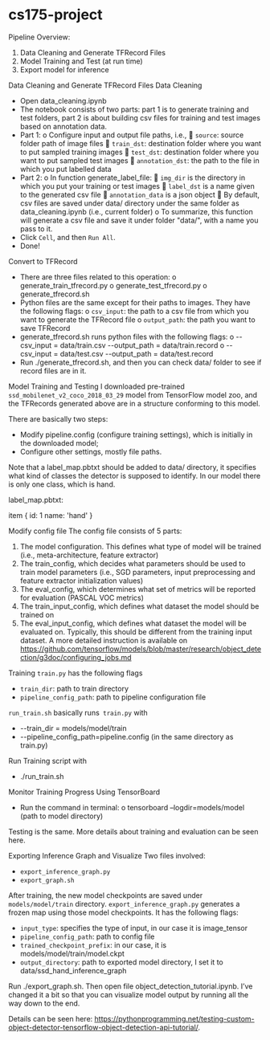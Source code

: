 # cs175-project

Pipeline Overview:
1.	Data Cleaning and Generate TFRecord Files
2.	Model Training and Test (at run time)
3.	Export model for inference

Data Cleaning and Generate TFRecord Files
Data Cleaning
-	Open data_cleaning.ipynb
-	The notebook consists of two parts: part 1 is to generate training and test folders, part 2 is about building csv files for training and test images based on annotation data.
-	Part 1:
o	Configure input and output file paths, i.e.,
	`source`: source folder path of image files
	`train_dst`: destination folder where you want to put sampled training images
	`test_dst`: destination folder where you want to put sampled test images
	`annotation_dst`: the path to the file in which you put labelled data
-	Part 2:
o	In function generate_label_file:
	`img_dir` is the directory in which you put your training or test images
	`label_dst` is a name given to the generated csv file
	`annotation_data` is a json object
	By default, csv files are saved under data/ directory under the same folder as data_cleaning.ipynb (i.e., current folder)
o	To summarize, this function will generate a csv file and save it under folder "data/", with a name you pass to it.
-	Click `Cell`, and then `Run All`.
-	Done!

Convert to TFRecord
-	There are three files related to this operation:
o	generate_train_tfrecord.py
o	generate_test_tfrecord.py
o	generate_tfrecord.sh
-	Python files are the same except for their paths to images.  They have the following flags:
o	`csv_input`: the path to a csv file from which you want to generate the TFRecord file
o	`output_path`: the path you want to save TFRecord
-	generate_tfrecord.sh runs python files with the following flags:
o	--csv_input = data/train.csv --output_path = data/train.record
o	--csv_input = data/test.csv --output_path = data/test.record
-	Run ./generate_tfrecord.sh, and then you can check data/ folder to see if record files are in it.

Model Training and Testing
I downloaded pre-trained `ssd_mobilenet_v2_coco_2018_03_29` model from TensorFlow model zoo, and the TFRecords generated above are in a structure conforming to this model.

There are basically two steps:
-	Modify pipeline.config (configure training settings), which is initially in the downloaded model;
-	Configure other settings, mostly file paths.

Note that a label_map.pbtxt should be added to data/ directory, it specifies what kind of classes the detector is supposed to identify.  In our model there is only one class, which is hand.

label_map.pbtxt:

item {
id: 1
name: 'hand'
}

Modify config file
The config file consists of 5 parts:
1.	The model configuration.  This defines what type of model will be trained (i.e., meta-architecture, feature extractor)
2.	The train_config, which decides what parameters should be used to train model parameters (i.e., SGD parameters, input preprocessing and feature extractor initialization values)
3.	The eval_config, which determines what set of metrics will be reported for evaluation (PASCAL VOC metrics)
4.	The train_input_config, which defines what dataset the model should be trained on
5.	The eval_input_config, which defines what dataset the model will be evaluated on.  Typically, this should be different from the training input dataset.
A more detailed instruction is available on https://github.com/tensorflow/models/blob/master/research/object_detection/g3doc/configuring_jobs.md

Training
`train.py` has the following flags
-	`train_dir`: path to train directory
-	`pipeline_config_path`: path to pipeline configuration file

`run_train.sh` basically runs` train.py` with
-	--train_dir = models/model/train
-	--pipeline_config_path=pipeline.config (in the same directory as train.py)

Run Training script with
-	./run_train.sh

Monitor Training Progress Using TensorBoard
-	Run the command in terminal:
o	tensorboard –logdir=models/model (path to model directory)

Testing is the same.  More details about training and evaluation can be seen here.

Exporting Inference Graph and Visualize
Two files involved:
-	`export_inference_graph.py`
-	`export_graph.sh`

After training, the new model checkpoints are saved under `models/model/train` directory.  `export_inference_graph.py` generates a frozen map using those model checkpoints.   It has the following flags:
-	`input_type`: specifies the type of input, in our case it is image_tensor
-	`pipeline_config_path`: path to config file
-	`trained_checkpoint_prefix`: in our case, it is models/model/train/model.ckpt
-	`output_directory`: path to exported model directory, I set it to data/ssd_hand_inference_graph

Run ./export_graph.sh.  Then open file object_detection_tutorial.ipynb.  I’ve changed it a bit so that you can visualize model output by running all the way down to the end.  

Details can be seen here: https://pythonprogramming.net/testing-custom-object-detector-tensorflow-object-detection-api-tutorial/.
